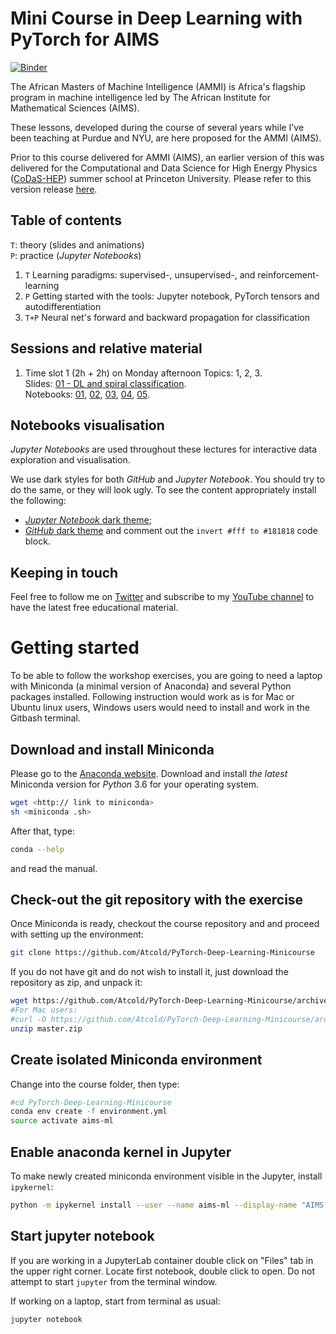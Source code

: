 # Mini Course in Deep Learning with PyTorch for AIMS
[![Binder](https://mybinder.org/badge.svg)](https://mybinder.org/v2/gh/Atcold/PyTorch-Deep-Learning-Minicourse/master)

The African Masters of Machine Intelligence (AMMI) is Africa's flagship program in machine intelligence led by The African Institute for Mathematical Sciences (AIMS).

These lessons, developed during the course of several years while I've been teaching at Purdue and NYU, are here proposed for the AMMI (AIMS).

Prior to this course delivered for AMMI (AIMS), an earlier version of this was delivered for the Computational and Data Science for High Energy Physics ([CoDaS-HEP](http://codas-hep.org/)) summer school at Princeton University. Please refer to this version release [here](https://github.com/Atcold/pytorch-Deep-Learning-Minicourse/releases/tag/v1.0.0). 

## Table of contents
`T`: theory (slides and animations)  
`P`: practice (*Jupyter Notebooks*)

 1. `T` Learning paradigms: supervised-, unsupervised-, and reinforcement-learning
 2. `P` Getting started with the tools: Jupyter notebook, PyTorch tensors and autodifferentiation
 3. `T+P` Neural net's forward and backward propagation for classification

## Sessions and relative material
 1. Time slot 1 (2h + 2h) on Monday afternoon
    Topics: 1, 2, 3.  
    Slides: [01 - DL and spiral classification](slides/01%20-%20ML%20and%20spiral%20classification.pdf).  
    Notebooks: [01](01-tensor_tutorial.ipynb), [02](02-space_stretching.ipynb), [03](03-autograd_tutorial.ipynb), [04](04-spiral_classification.ipynb), [05](05-regression.ipynb).  

## Notebooks visualisation
*Jupyter Notebooks* are used throughout these lectures for interactive data exploration and visualisation.

We use dark styles for both *GitHub* and *Jupyter Notebook*.
You should try to do the same, or they will look ugly.
To see the content appropriately install the following:

 - [*Jupyter Notebook* dark theme](https://userstyles.org/styles/153443/jupyter-notebook-dark);
 - [*GitHub* dark theme](https://userstyles.org/styles/37035/github-dark) and comment out the `invert #fff to #181818` code block.

## Keeping in touch
Feel free to follow me on [Twitter](https://twitter.com/alfcnz) and subscribe to my [YouTube channel](https://www.youtube.com/user/Atcold/) to have the latest free educational material.

# Getting started
To be able to follow the workshop exercises, you are going to need a laptop with Miniconda (a minimal version of Anaconda) and several Python packages installed.
Following instruction would work as is for Mac or Ubuntu linux users, Windows users would need to install and work in the Gitbash terminal.

## Download and install Miniconda
Please go to the [Anaconda website](https://conda.io/miniconda.html).
Download and install *the latest* Miniconda version for *Python* 3.6 for your operating system.

```bash
wget <http:// link to miniconda>
sh <miniconda .sh>
```

After that, type:

```bash
conda --help
```

and read the manual.

## Check-out the git repository with the exercise
Once Miniconda is ready, checkout the course repository and and proceed with setting up the environment:

```bash
git clone https://github.com/Atcold/PyTorch-Deep-Learning-Minicourse
```

If you do not have git and do not wish to install it, just download the repository as zip, and unpack it:

```bash
wget https://github.com/Atcold/PyTorch-Deep-Learning-Minicourse/archive/master.zip
#For Mac users:
#curl -O https://github.com/Atcold/PyTorch-Deep-Learning-Minicourse/archive/master.zip
unzip master.zip
```

## Create isolated Miniconda environment
Change into the course folder, then type:

```bash
#cd PyTorch-Deep-Learning-Minicourse
conda env create -f environment.yml
source activate aims-ml
```

## Enable anaconda kernel in Jupyter
To make newly created miniconda environment visible in the Jupyter, install `ipykernel`:

```bash
python -m ipykernel install --user --name aims-ml --display-name "AIMS DL"
```

## Start jupyter notebook
If you are working in a JupyterLab container double click on "Files" tab in the upper right corner.
Locate first notebook, double click to open.
Do not attempt to start `jupyter` from the terminal window.

If working on a laptop, start from terminal as usual:

```bash
jupyter notebook
```
